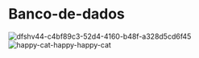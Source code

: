 # Banco-de-dados
![dfshv44-c4bf89c3-52d4-4160-b48f-a328d5cd6f45](https://github.com/guesserjuli4/Banco-de-dados/assets/159532759/ac0348e6-97fd-487d-9e95-9ad567c3b98a)
![happy-cat-happy-happy-cat](https://github.com/guesserjuli4/Banco-de-dados/assets/159532759/483eb0cd-4ed4-44ad-90b3-f5b87351fc67)
